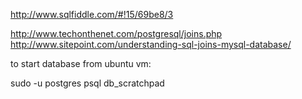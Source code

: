 http://www.sqlfiddle.com/#!15/69be8/3

http://www.techonthenet.com/postgresql/joins.php
http://www.sitepoint.com/understanding-sql-joins-mysql-database/

to start database from ubuntu vm:

sudo -u postgres psql db_scratchpad

